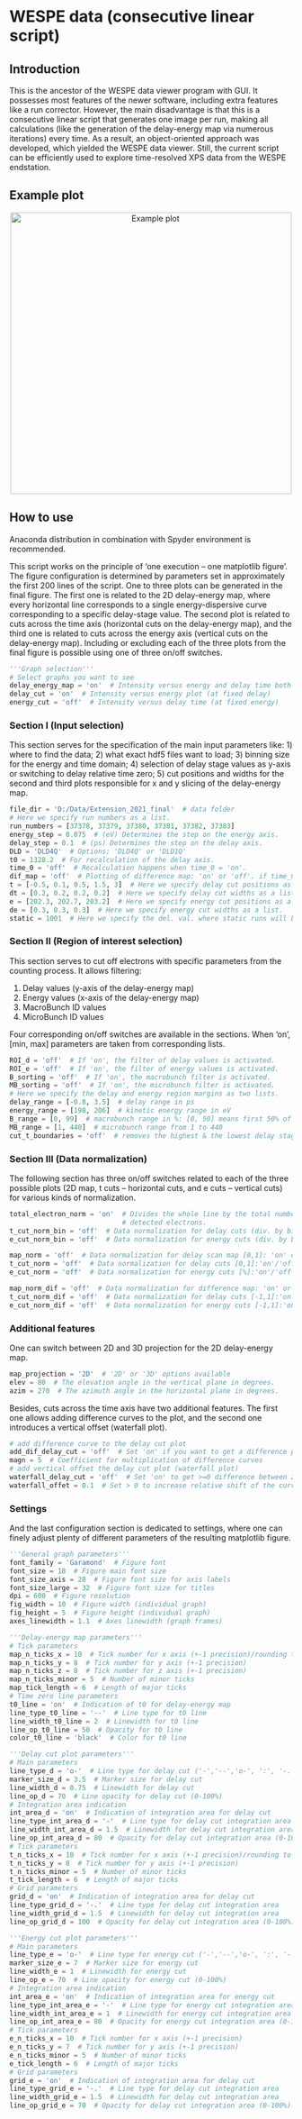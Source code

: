 # WESPE data (consecutive linear script)

## Introduction
This is the ancestor of the WESPE data viewer program with GUI. It possesses most features of the newer software, including extra features like a run corrector. However, the main disadvantage is that this is a consecutive linear script that generates one image per run, making all calculations (like the generation of the delay-energy map via numerous iterations) every time. As a result, an object-oriented approach was developed, which yielded the WESPE data viewer. Still, the current script can be efficiently used to explore time-resolved XPS data from the WESPE endstation.

## Example plot
<p align="center">
    <img align="middle" src="https://github.com/potorocd/WESPE_data/blob/main/Example_plot.png" alt="Example plot" width="500"/>
</p>

## How to use	
Anaconda distribution in combination with Spyder environment is recommended.

This script works on the principle of ‘one execution – one matplotlib figure’. The figure configuration is determined by parameters set in approximately the first 200 lines of the script. One to three plots can be generated in the final figure. The first one is related to the 2D delay-energy map, where every horizontal line corresponds to a single energy-dispersive curve corresponding to a specific delay-stage value. The second plot is related to cuts across the time axis (horizontal cuts on the delay-energy map), and the third one is related to cuts across the energy axis (vertical cuts on the delay-energy map).  Including or excluding each of the three plots from the final figure is possible using one of three on/off switches.
```python
'''Graph selection'''
# Select graphs you want to see
delay_energy_map = 'on'  # Intensity versus energy and delay time both
delay_cut = 'on'  # Intensity versus energy plot (at fixed delay)
energy_cut = 'off'  # Intensity versus delay time (at fixed energy)
```

### Section I (Input selection)
This section serves for the specification of the main input parameters like: 1) where to find the data; 2) what exact hdf5 files want to load; 3) binning size for the energy and time domain; 4) selection of delay stage values as y-axis or switching to delay relative time zero; 5) cut positions and widths for the second and third plots responsible for x and y slicing of the delay-energy map.
```python
file_dir = 'D:/Data/Extension_2021_final'  # data folder
# Here we specify run numbers as a list.
run_numbers = [37378, 37379, 37380, 37381, 37382, 37383]
energy_step = 0.075  # (eV) Determines the step on the energy axis.
delay_step = 0.1  # (ps) Determines the step on the delay axis.
DLD = 'DLD4Q'  # Options: 'DLD4Q' or 'DLD1Q'
t0 = 1328.2  # For recalculation of the delay axis.
time_0 = 'off'  # Recalculation happens when time_0 = 'on'.
dif_map = 'off'  # Plotting of difference map: 'on' or 'off'. if time_0 == 'on'
t = [-0.5, 0.1, 0.5, 1.5, 3]  # Here we specify delay cut positions as a list. [t1, t2, t3]
dt = [0.2, 0.2, 0.2, 0.2]  # Here we specify delay cut widths as a list. [dt1, dt2, dt3]
e = [202.3, 202.7, 203.2]  # Here we specify energy cut positions as a list.
de = [0.3, 0.3, 0.3]  # Here we specify energy cut widths as a list.
static = 1001  # Here we specify the del. val. where static runs will be stored
```

### Section II (Region of interest selection)
This section serves to cut off electrons with specific parameters from the counting process. It allows filtering:
1. Delay values (y-axis of the delay-energy map)
2. Energy values (x-axis of the delay-energy map)
3. MacroBunch ID values
4. MicroBunch ID values  

Four corresponding on/off switches are available in the sections. When ‘on’, [min, max] parameters are taken from corresponding lists.
```python
ROI_d = 'off'  # If 'on', the filter of delay values is activated.
ROI_e = 'off'  # If 'on', the filter of energy values is activated.
B_sorting = 'off'  # If 'on', the macrobunch filter is activated.
MB_sorting = 'off'  # If 'on', the microbunch filter is activated.
# Here we specify the delay and energy region margins as two lists.
delay_range = [-0.8, 3.5]  # delay range in ps
energy_range = [198, 206]  # kinetic energy range in eV
B_range = [0, 99]  # macrobunch range in %: [0, 50] means first 50% of bunches
MB_range = [1, 440]  # microbunch range from 1 to 440
cut_t_boundaries = 'off'  # removes the highest & the lowest delay stage values 
```

### Section III (Data normalization)
The following section has three on/off switches related to each of the three possible plots (2D map, t cuts – horizontal cuts, and e cuts – vertical cuts) for various kinds of normalization.
```python
total_electron_norm = 'on'  # Divides the whole line by the total number of
                            # detected electrons.
t_cut_norm_bin = 'off'  # Data normalization for delay cuts (div. by bin size)
e_cut_norm_bin = 'off'  # Data normalization for energy cuts (div. by bin size)

map_norm = 'off'  # Data normalization for delay scan map [0,1]: 'on' or 'off'
t_cut_norm = 'off'  # Data normalization for delay cuts [0,1]:'on'/'off'
e_cut_norm = 'off'  # Data normalization for energy cuts [%]:'on'/'off'

map_norm_dif = 'off'  # Data normalization for difference map: 'on' or 'off'
t_cut_norm_dif = 'off'  # Data normalization for delay cuts [-1,1]:'on'/'off'
e_cut_norm_dif = 'off'  # Data normalization for energy cuts [-1,1]:'on'/'off'
```

### Additional features
One can switch between 2D and 3D projection for the 2D delay-energy map.
```python
map_projection = '2D'  # '2D' or '3D' options available
elev = 80  # The elevation angle in the vertical plane in degrees.
azim = 270  # The azimuth angle in the horizontal plane in degrees.
```
Besides, cuts across the time axis have two additional features. The first one allows adding difference curves to the plot, and the second one introduces a vertical offset (waterfall plot).
```python
# add difference curve to the delay cut plot
add_dif_delay_cut = 'off'  # Set 'on' if you want to get a difference plot
magn = 5  # Coefficient for multiplication of difference curves
# add vertical offset the delay cut plot (waterfall plot)
waterfall_delay_cut = 'off'  # Set 'on' to get >=0 difference between 2 curves
waterfall_offet = 0.1  # Set > 0 to increase relative shift of the curves
```

### Settings
And the last configuration section is dedicated to settings, where one can finely adjust plenty of different parameters of the resulting matplotlib figure.
```python
'''General graph parameters'''
font_family = 'Garamond'  # Figure font
font_size = 18  # Figure main font size
font_size_axis = 28  # Figure font size for axis labels
font_size_large = 32  # Figure font size for titles
dpi = 600  # Figure resolution
fig_width = 10  # Figure width (individual graph)
fig_height = 5  # Figure height (individual graph)
axes_linewidth = 1.1  # Axes linewidth (graph frames)

'''Delay-energy map parameters'''
# Tick parameters
map_n_ticks_x = 10  # Tick number for x axis (+-1 precision)/rounding to units
map_n_ticks_y = 8  # Tick number for y axis (+-1 precision)
map_n_ticks_z = 8  # Tick number for z axis (+-1 precision)
map_n_ticks_minor = 5  # Number of minor ticks
map_tick_length = 6  # Length of major ticks
# Time zero line parameters
t0_line = 'on'  # Indication of t0 for delay-energy map
line_type_t0_line = '--'  # Line type for t0 line
line_width_t0_line = 2  # Linewidth for t0 line
line_op_t0_line = 50  # Opacity for t0 line
color_t0_line = 'black'  # Color for t0 line

'''Delay cut plot parameters'''
# Main parameters
line_type_d = 'o-'  # Line type for delay cut ('-','--','o-', ':', '-.')
marker_size_d = 3.5  # Marker size for delay cut
line_width_d = 0.75  # Linewidth for delay cut
line_op_d = 70  # Line opacity for delay cut (0-100%)
# Integration area indication
int_area_d = 'on'  # Indication of integration area for delay cut
line_type_int_area_d = '-'  # Line type for delay cut integration area
line_width_int_area_d = 1.5  # Linewidth for delay cut integration area
line_op_int_area_d = 80  # Opacity for delay cut integration area (0-100%)
# Tick parameters
t_n_ticks_x = 10  # Tick number for x axis (+-1 precision)/rounding to units
t_n_ticks_y = 8  # Tick number for y axis (+-1 precision)
t_n_ticks_minor = 5  # Number of minor ticks
t_tick_length = 6  # Length of major ticks
# Grid parameters
grid_d = 'on'  # Indication of integration area for delay cut
line_type_grid_d = '-.'  # Line type for delay cut integration area
line_width_grid_d = 1.5  # Linewidth for delay cut integration area
line_op_grid_d = 100  # Opacity for delay cut integration area (0-100%)

'''Energy cut plot parameters'''
# Main parameters
line_type_e = 'o-'  # Line type for energy cut ('-','--','o-', ':', '-.')
marker_size_e = 7  # Marker size for energy cut
line_width_e = 1  # Linewidth for energy cut
line_op_e = 70  # Line opacity for energy cut (0-100%)
# Integration area indication
int_area_e = 'on'  # Indication of integration area for energy cut
line_type_int_area_e = '-'  # Line type for energy cut integration area
line_width_int_area_e = 1  # Linewidth for energy cut integration area
line_op_int_area_e = 80  # Opacity for energy cut integration area (0-100%)
# Tick parameters
e_n_ticks_x = 10  # Tick number for x axis (+-1 precision)
e_n_ticks_y = 7  # Tick number for y axis (+-1 precision)
e_n_ticks_minor = 5  # Number of minor ticks
e_tick_length = 6  # Length of major ticks
# Grid parameters
grid_e = 'on'  # Indication of integration area for delay cut
line_type_grid_e = '-.'  # Line type for delay cut integration area
line_width_grid_e = 1.5  # Linewidth for delay cut integration area
line_op_grid_e = 70  # Opacity for delay cut integration area (0-100%)
```
